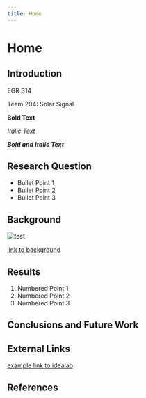 ```yaml
---
title: Home
---
```


# Home

## Introduction
EGR 314

Team 204: Solar Signal

**Bold Text**

_Italic Text_

**_Bold and Italic Text_**

## Research Question

* Bullet Point 1
* Bullet Point 2
* Bullet Point 3

## Background

![test](https://idealab.asu.edu/assets/images/research/jumper1.png)

[link to background](/background)

## Results

1. Numbered Point 1
1. Numbered Point 2
1. Numbered Point 3

## Conclusions and Future Work

## External Links

[example link to idealab](https://idealab.asu.edu)


## References
